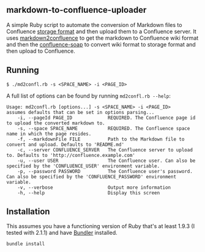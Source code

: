 markdown-to-confluence-uploader
-----------
A simple Ruby script to automate the conversion of Markdown files to Confluence [storage format]() and then upload them to a Confluence server.  It uses [markdown2confluence](https://github.com/jedi4ever/markdown2confluence) to get the markdown to Confluence wiki format and then the [confluence-soap](https://github.com/intridea/confluence-soap) to convert wiki format to storage format and then upload to Confluence.

Running
-------

	$ ./md2confl.rb -s <SPACE_NAME> -i <PAGE_ID>

A full list of options can be found by running `md2confl.rb --help`:

	Usage: md2confl.rb [options...] -s <SPACE_NAME> -i <PAGE_ID>
	assumes defaults that can be set in options parsing...
	    -i, --pageId PAGE_ID             REQUIRED. The Confluence page id to upload the converted markdown to.
	    -s, --space SPACE_NAME           REQUIRED. The Confluence space name in which the page resides.
	    -f, --markdownFile FILE          Path to the Markdown file to convert and upload. Defaults to 'README.md'
	    -c, --server CONFLUENCE_SERVER   The Confluence server to upload to. Defaults to 'http://confluence.example.com'
	    -u, --user USER                  The Confluence user. Can also be specified by the 'CONFLUENCE_USER' environment variable.
	    -p, --password PASSWORD          The Confluence user's password. Can also be specified by the 'CONFLUENCE_PASSWORD' environment variable.
	    -v, --verbose                    Output more information
	    -h, --help                       Display this screen


Installation
------------
This assumes you have a functioning version of Ruby that's at least 1.9.3 (I tested with 2.1.1) and have [Bundler](http://bundler.io/) installed.

	bundle install

